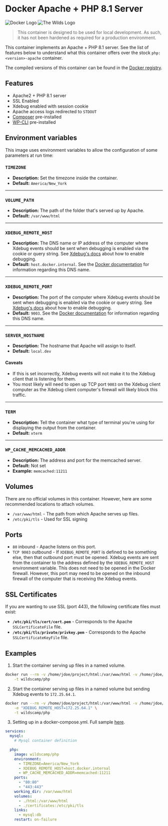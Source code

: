 # Docker Apache + PHP 8.1 Server

![Docker Logo](https://www.gravatar.com/avatar/def8e498c0e2b4d1b0cb398ca164cddd?s=115) ![The Wilds Logo](https://www.gravatar.com/avatar/731d4f0ca8553a4f4b2a4f35d1d72280?s=115)

> This container is designed to be used for local development. As such, it has not been
> hardened as required for a production environment.

This container implements an Apache + PHP 8.1 server. See the list of features below to
understand what this container offers over the stock `php:<version>-apache` container.

The compiled versions of this container can be found in the
[Docker registry](https://hub.docker.com/r/wildscamp/php/).

## Features

* Apache2 + PHP 8.1 server
* SSL Enabled
* Xdebug enabled with session cookie
* Apache access logs redirected to `STDOUT`
* [Composer](https://getcomposer.org/) pre-installed
* [WP-CLI](http://wp-cli.org/) pre-installed

## Environment variables

This image uses environment variables to allow the configuration of some parameters at run time:

### `TIMEZONE`

* **Description:** Set the timezone inside the container.
* **Default:** `America/New_York`

----

### `VOLUME_PATH`

* **Description:** The path of the folder that's served up by Apache.
* **Default:** `/var/www/html`

----

### `XDEBUG_REMOTE_HOST`

* **Description:** The DNS name or IP address of the computer where Xdebug events should
  be sent when debugging is enabled via the cookie or query string. See
  [Xdebug's docs](https://xdebug.org/docs/remote) about how to enable debugging.
* **Default:** `host.docker.internal`. See the
  [Docker documentation](https://docs.docker.com/docker-for-windows/networking/#use-cases-and-workarounds)
  for information regarding this DNS name.

----

### `XDEBUG_REMOTE_PORT`

* **Description:** The port of the computer where Xdebug events should
  be sent when debugging is enabled via the cookie or query string. See
  [Xdebug's docs](https://xdebug.org/docs/remote) about how to enable debugging.
* **Default:** `9003`. See the
  [Docker documentation](https://docs.docker.com/docker-for-windows/networking/#use-cases-and-workarounds)
  for information regarding this DNS name.

----

### `SERVER_HOSTNAME`

* **Description:** The hostname that Apache will assign to itself.
* **Default:** `local.dev`

#### Caveats

* If this is set incorrectly, Xdebug events will not make it to the Xdebug client that
  is listening for them.
* You most likely will need to open up TCP port `9003` on the Xdebug client computer as the
  Xdebug client computer's firewall will likely block this traffic.

----

### `TERM`

* **Description:** Tell the container what type of terminal you're using for displaying
  the output from the container.
* **Default:** `xterm`

----

### `WP_CACHE_MEMCACHED_ADDR`

* **Description:** The address and port for the memcached server.
* **Default:** Not set
* **Example:** `memcached:11211`

## Volumes

There are no official volumes in this container. However, here are some recommended locations
to attach volumes.

* `/var/www/html` - The path from which Apache serves up files.
* `/etc/pki/tls` - Used for SSL signing

## Ports

* `80` inbound - Apache listens on this port.
* `TCP 9003` outbound - If `XDEBUG_REMOTE_PORT` is defined to be something else, then that
  outbound port must be opened. Xdebug events are sent from the container to the address defined
  by the `XDEBUG_REMOTE_HOST` environment variable. This does not need to be opened in the
  Docker firewall. However, this port may need to be opened on the inbound firewall of the
  computer that is receiving the Xdebug events.

## SSL Certificates

If you are wanting to use SSL (port 443), the following certificate files must exist:

* **`/etc/pki/tls/cert/cert.pem`** - Corresponds to the Apache `SSLCertificateFile`
  file.
* **`/etc/pki/tls/private/privkey.pem`** - Corresponds to the Apache `SSLCertificateKeyFile`
  file.

## Examples

1) Start the container serving up files in a named volume.

  ```bash
  docker run --rm -v /home/jdoe/project/html:/var/www/html -v /home/jdoe/.letsencrypt:/etc/pki/tls \
      -t wildscamp/php
  ```
  
2) Start the container serving up files in a named volume but sending Xdebug events to
   `172.25.64.1`.

```bash
docker run --rm -v /home/jdoe/project/html:/var/www/html -v /home/jdoe/.letsencrypt:/etc/pki/tls \
    -e "XDEBUG_REMOTE_HOST=172.25.64.1" \
    -t wildscamp/php
```

3) Setting up in a docker-compose.yml. Full sample [here](https://github.com/wildscamp/docker-localphpdevenvironment/blob/master/docker-compose.yml).

```yaml
services:
  mysql:
    # Mysql container definition

  php:
    image: wildscamp/php
    environment:
      - TIMEZONE=America/New_York
      - XDEBUG_REMOTE_HOST=host.docker.internal
      - WP_CACHE_MEMCACHED_ADDR=memcached:11211
    ports:
      - "80:80"
      - "443:443"
    working_dir: /var/www/html
    volumes:
      - ./html:/var/www/html
      - ./certificates:/etc/pki/tls
    links:
      - mysql:db
    restart: on-failure
```
